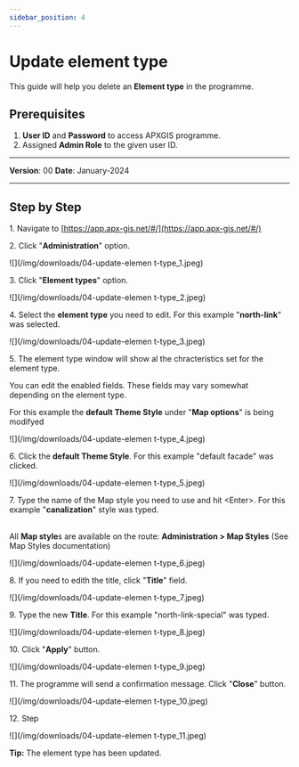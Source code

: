 ```yaml
---
sidebar_position: 4
---
```


# Update element type

This guide will help you delete an **Element type** in the programme.

## **Prerequisites**
1.	**User ID** and **Password** to access APXGIS programme.
2.	Assigned **Admin Role** to the given user ID.


------------

**Version**: 00
**Date**: January-2024

------------
## **Step by Step**

1\. Navigate to [https://app.apx-gis.net/#/](https://app.apx-gis.net/#/)


2\. Click "**Administration**" option.

![](/img/downloads/04-update-elemen t-type_1.jpeg)


3\. Click "**Element types**" option.

![](/img/downloads/04-update-elemen t-type_2.jpeg)


4\. Select the **element type** you need to edit. For this example "**north-link**" was selected.

![](/img/downloads/04-update-elemen t-type_3.jpeg)


5\. The element type window will show al the chracteristics set for the element type.

You can edit the enabled fields. These fields may vary somewhat depending on the element type.

For this example the **default Theme Style** under "**Map options**" is being modifyed

![](/img/downloads/04-update-elemen t-type_4.jpeg)


6\. Click the **default Theme Style**. For this example "default facade" was clicked.

![](/img/downloads/04-update-elemen t-type_5.jpeg)


7\. Type the name of the Map style you need to use and hit &lt;Enter&gt;.  For this example  "**canalization**" style was typed.

\
 All **Map style**s are available on the route: **Administration &gt; Map Styles** (See Map Styles documentation)

![](/img/downloads/04-update-elemen t-type_6.jpeg)


8\. If you need to edith the title, click "**Title**" field. 

![](/img/downloads/04-update-elemen t-type_7.jpeg)


9\. Type the new **Title**. For this example "north-link-special" was typed.

![](/img/downloads/04-update-elemen t-type_8.jpeg)


10\. Click "**Apply**" button.

![](/img/downloads/04-update-elemen t-type_9.jpeg)


11\. The programme will send a confirmation message. Click "**Close**" button.

![](/img/downloads/04-update-elemen t-type_10.jpeg)


12\. Step

![](/img/downloads/04-update-elemen t-type_11.jpeg)


**Tip:** The element type has been updated.

